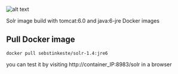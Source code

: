 ![alt text](https://encrypted-tbn1.gstatic.com/images?q=tbn:ANd9GcRQNj5ol8l1KHOHE34XmyZuEncuSMPxoCTnGoKb18urfeYuawL7Dg)

Solr image build with tomcat:6.0 and java:6-jre Docker images 

## Pull Docker image
```
docker pull sebstinkeste/solr-1.4:jre6
```

you can test it by visiting http://container_IP:8983/solr in a browser

